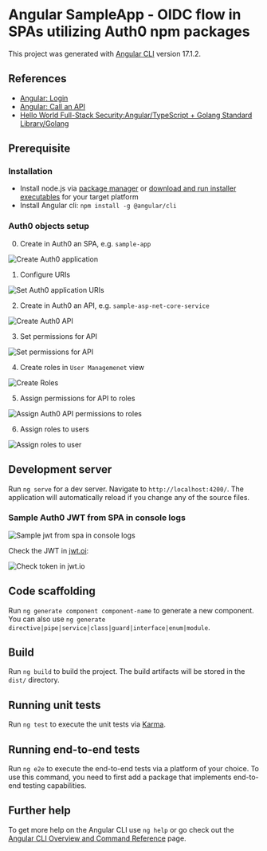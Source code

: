# Angular SampleApp - OIDC flow in SPAs utilizing Auth0 npm packages

This project was generated with [Angular CLI](https://github.com/angular/angular-cli) version 17.1.2.

## References

- [Angular: Login](https://auth0.com/docs/quickstart/spa/angular/01-login)
- [Angular: Call an API](https://auth0.com/docs/quickstart/spa/angular/02-calling-an-api)
- [Hello World Full-Stack Security:Angular/TypeScript + Golang Standard Library/Golang](https://developer.auth0.com/resources/code-samples/full-stack/hello-world/basic-role-based-access-control/spa/angular-typescript/standard-library-golang)

## Prerequisite

### Installation

- Install node.js via [package manager](https://nodejs.org/en/download/package-manager) or [download and run installer executables](https://nodejs.org/en) for your target platform
- Install Angular cli: `npm install -g @angular/cli`

### Auth0 objects setup

0. Create in Auth0 an SPA, e.g. `sample-app`

![Create Auth0 application](./images/create-auth0-application.PNG)

1. Configure URIs

![Set Auth0 application URIs](./images/set-application-uris.PNG)

2. Create in Auth0 an API, e.g. `sample-asp-net-core-service`

![Create Auth0 API](./images/create-auth0-api.PNG)

3. Set permissions for API

![Set permissions for API](./images/set-permissions-for-api.PNG)

4. Create roles in `User Managemenet` view

![Create Roles](./images/create-roles.PNG)

5. Assign permissions for API to roles 

![Assign Auth0 API permissions to roles](./images/assign-api-permissions-to-roles.PNG)

6. Assign roles to users

![Assign roles to user](./images/assign-roles-to-user.PNG)

## Development server

Run `ng serve` for a dev server. Navigate to `http://localhost:4200/`. The application will automatically reload if you change any of the source files.

### Sample Auth0 JWT from SPA in console logs

![Sample jwt from spa in console logs](./images/sample-jwt-from-spa-in-console-logs.PNG)

Check the JWT in [jwt.oi](https://jwt.io/):

![Check token in jwt.io](./images/check-token-in-jwt-io.PNG)

## Code scaffolding

Run `ng generate component component-name` to generate a new component. You can also use `ng generate directive|pipe|service|class|guard|interface|enum|module`.

## Build

Run `ng build` to build the project. The build artifacts will be stored in the `dist/` directory.

## Running unit tests

Run `ng test` to execute the unit tests via [Karma](https://karma-runner.github.io).

## Running end-to-end tests

Run `ng e2e` to execute the end-to-end tests via a platform of your choice. To use this command, you need to first add a package that implements end-to-end testing capabilities.

## Further help

To get more help on the Angular CLI use `ng help` or go check out the [Angular CLI Overview and Command Reference](https://angular.io/cli) page.